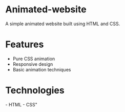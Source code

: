 # Animated-website

A simple animated website built using HTML and CSS.

# Features
- Pure CSS animation
- Responsive design
- Basic animation techniques

# Technologies
- HTML
- CSS"

